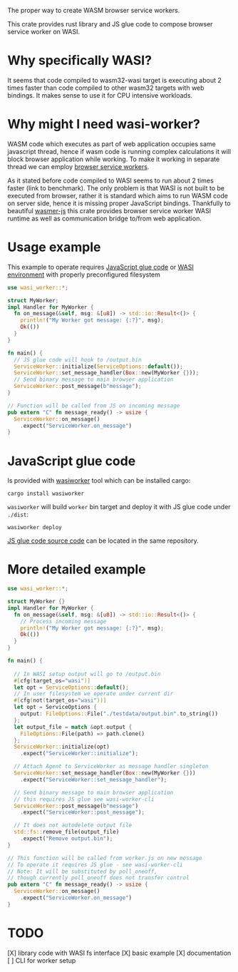 The proper way to create WASM browser service workers.

This crate provides rust library and JS glue code to compose browser service worker on WASI.

# Why specifically WASI?

It seems that code compiled to wasm32-wasi target is executing about 2 times faster than code compiled to other wasm32 targets with web bindings. It makes sense to use it for CPU intensive workloads.

# Why might I need wasi-worker?

WASM code which executes as part of web application occupies same javascript thread, hence if wasm code is running complex calculations it will block browser application while working. To make it working in separate thread we can employ [browser service workers]().

As it stated before code compiled to WASI seems to run about 2 times faster (link to benchmark). The only problem is that WASI is not built to be executed from browser, rather it is standard which aims to run WASM code on server side, hence it is missing proper JavaScript bindings. Thankfully to beautiful [wasmer-js](https://github.com/wasmerio/wasmer-js) this crate provides browser service worker WASI runtime as well as communication bridge to/from web application.

# Usage example

This example to operate requires [JavaScript glue code](https://github.com/dunnock/wasi-worker/tree/master/wasi-worker-cli) or [WASI environment](https://github.com/dunnock/wasi-worker/tree/master/examples/myworker) with properly preconfigured filesystem

```rust
use wasi_worker::*;

struct MyWorker;
impl Handler for MyWorker {
  fn on_message(&self, msg: &[u8]) -> std::io::Result<()> {
    println!("My Worker got message: {:?}", msg);
    Ok(())
  }
}

fn main() {
  // JS glue code will hook to /output.bin
  ServiceWorker::initialize(ServiceOptions::default());
  ServiceWorker::set_message_handler(Box::new(MyWorker {}));
  // Send binary message to main browser application
  ServiceWorker::post_message(b"message");
}

// Function will be called from JS on incoming message
pub extern "C" fn message_ready() -> usize {
  ServiceWorker::on_message()
    .expect("ServiceWorker.on_message")
}
```


# JavaScript glue code

Is provided with [wasiworker](https://github.com/dunnock/wasi-worker/tree/master/wasi-worker-cli) tool which can be installed cargo:
```
cargo install wasiworker
```

`wasiworker` will build `worker` bin target and deploy it with JS glue code under `./dist`:
```
wasiworker deploy
```

[JS glue code source code](https://github.com/dunnock/wasi-worker/tree/master/wasi-worker-cli/js) can be located in the same repository.


# More detailed example

```rust
use wasi_worker::*;

struct MyWorker {}
impl Handler for MyWorker {
  fn on_message(&self, msg: &[u8]) -> std::io::Result<()> {
    // Process incoming message
    println!("My Worker got message: {:?}", msg);
    Ok(())
  }
}

fn main() {
  
  // In WASI setup output will go to /output.bin
  #[cfg(target_os="wasi")]
  let opt = ServiceOptions::default();
  // In user filesystem we operate under current dir
  #[cfg(not(target_os="wasi"))]
  let opt = ServiceOptions { 
    output: FileOptions::File("./testdata/output.bin".to_string()) 
  };
  let output_file = match &opt.output { 
    FileOptions::File(path) => path.clone() 
  };
  ServiceWorker::initialize(opt)
    .expect("ServiceWorker::initialize");

  // Attach Agent to ServiceWorker as message handler singleton
  ServiceWorker::set_message_handler(Box::new(MyWorker {}))
    .expect("ServiceWorker::set_message_handler");

  // Send binary message to main browser application
  // this requires JS glue see wasi-worker-cli
  ServiceWorker::post_message(b"message")
    .expect("ServiceWorker::post_message");

  // It does not autodelete output file
  std::fs::remove_file(output_file)
    .expect("Remove output.bin");
}

// This function will be called from worker.js on new message
// To operate it requires JS glue - see wasi-worker-cli
// Note: It will be substituted by poll_oneoff, 
// though currently poll_oneoff does not transfer control
pub extern "C" fn message_ready() -> usize {
  ServiceWorker::on_message()
    .expect("ServiceWorker.on_message")
}
```


# TODO

 [X] library code with WASI fs interface
 [X] basic example
 [X] documentation
 [ ] CLI for worker setup